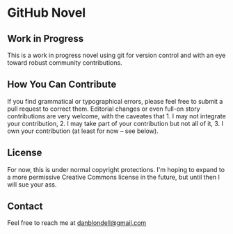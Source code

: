 # GitHub Novel

## Work in Progress
This is a work in progress novel using git for version control and with an eye toward robust community contributions.

## How You Can Contribute
If you find grammatical or typographical errors, please feel free to submit a pull request to correct them. Editorial changes or even full-on story contributions are very welcome, with the caveates that 1. I may not integrate your contribution, 2. I may take part of your contribution but not all of it, 3. I own your contribution (at least for now – see below).

## License
For now, this is under normal copyright protections. I'm hoping to expand to a more permissive Creative Commons license in the future, but until then I will sue your ass.

## Contact
Feel free to reach me at danblondell@gmail.com
